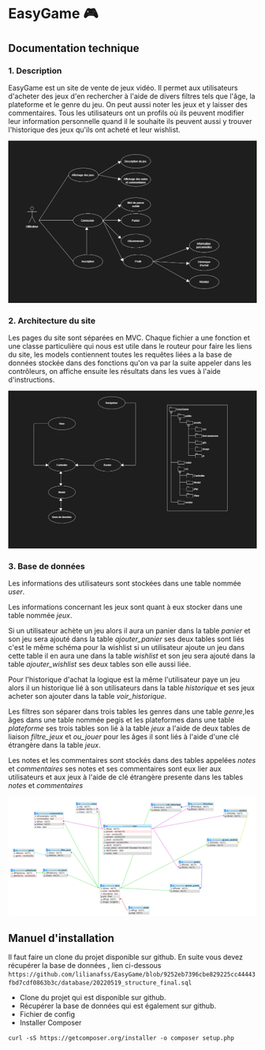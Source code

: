 # EasyGame :video_game:

## Documentation technique

### 1. Description

EasyGame est un site de vente de jeux vidéo. Il permet aux utilisateurs d'acheter des jeux d'en rechercher à l'aide de divers filtres tels que l'âge, la plateforme et le genre du jeu. On peut aussi noter les jeux et y laisser des commentaires. Tous les utilisateurs ont un profils où ils peuvent modifier leur information personnelle quand il le souhaite ils peuvent aussi y trouver l'historique des jeux qu'ils ont acheté et leur wishlist.

![Shéma du site](https://github.com/lilianafss/EasyGame/blob/main/public/assets/image/shemaSite.PNG)

### 2. Architecture du site
Les pages du site sont séparées en MVC. Chaque fichier a une fonction et une classe particulière qui nous est utile dans le routeur pour faire les liens du site, les models contiennent toutes les requêtes liées a la base de données stockée dans des fonctions qu'on va par la suite appeler dans les contrôleurs, on affiche ensuite les résultats dans les vues à l'aide d'instructions.

![Architecture du site](https://github.com/lilianafss/EasyGame/blob/main/public/assets/image/architureSite.PNG)

### 3. Base de données

Les informations des utilisateurs sont stockées dans une table nommée *user*.

Les informations concernant les jeux sont quant à eux stocker dans une table nommée *jeux*.

Si un utilisateur achète un jeu alors il aura un panier dans la table *panier* et son jeu sera ajouté dans la table *ajouter_panier* ses deux tables sont liés c'est le même schéma pour la wishlist si un utilisateur ajoute un jeu dans cette table il en aura une dans la table *wishlist* et son jeu sera ajouté dans la table *ajouter_wishlist* ses deux tables son elle aussi liée. 

Pour l'historique d'achat la logique est la même l'utilisateur paye un jeu alors il  un historique lié à son utilisateurs dans la table *historique* et ses jeux acheter son ajouter dans la table *voir_historique*.

Les filtres son séparer dans trois tables les genres dans une table *genre*,les âges dans une table nommée pegis et les plateformes dans une table *plateforme* ses trois tables son lié à la table *jeux* a l'aide de deux tables de liaison *filtre_jeux* et *ou_jouer* pour les âges il sont liés à l'aide d'une clé étrangère dans la table *jeux*.

Les notes et les commentaires sont stockés dans des tables appelées *notes* et *commentaires* ses notes et ses commentaires sont eux lier aux utilisateurs et aux jeux à l'aide de clé étrangère presente dans les tables *notes* et *commentaires*

![base de donnée](https://github.com/lilianafss/EasyGame/blob/main/public/assets/image/CaptureBaseDonnee.PNG)

## Manuel d'installation

Il faut faire un clone du projet disponible sur github.
En suite vous devez récupérer la base de données , lien ci-dessous ```https://github.com/lilianafss/EasyGame/blob/9252eb7396cbe829225cc44443fbd7cdf0863b3c/database/20220519_structure_final.sql```

- Clone du projet qui est disponible sur github. 
- Récupérer la base de données qui est également sur github.
- Fichier de config
- Installer Composer
```
curl -sS https://getcomposer.org/installer -o composer setup.php
```
